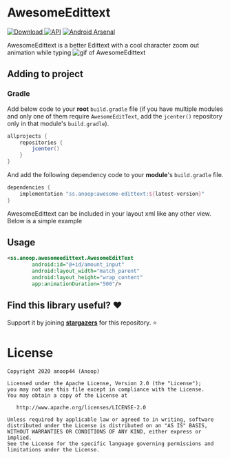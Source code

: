 # AwesomeEdittext 
[ ![Download](https://api.bintray.com/packages/anoop44/maven/awesome-edittext/images/download.svg?version=1.0.0) ](https://bintray.com/anoop44/maven/awesome-edittext/1.0.0/link) <a href="https://android-arsenal.com/api?level=17"><img alt="API" src="https://img.shields.io/badge/API-17%2B-brightgreen.svg?style=flat"/></a> [![Android Arsenal]( https://img.shields.io/badge/Android%20Arsenal-AwesomeEditText-green.svg?style=flat )]( https://android-arsenal.com/details/1/8044 )

AwesomeEdittext is a better Edittext with a cool character zoom out animation while typing
![gif of AwesomeEdittext](https://raw.githubusercontent.com/anoop44/AwesomeEditText/master/art/awesome-edittext-demo.gif)

## Adding to project

### Gradle
Add below code to your **root** `build.gradle` file (if you have multiple modules and only one of them require `AwesomeEditText`, add the `jcenter()` repository only in that module's `build.gradle`).
```gradle
allprojects {
    repositories {
        jcenter()
    }
}
```
And add the following dependency code to your **module**'s `build.gradle` file.
```gradle
dependencies {
    implementation "ss.anoop:awesome-edittext:${latest-version}"
}
```
AwesomeEdittext can be included in your layout xml like any other view. Below is a simple example

## Usage
```xml
<ss.anoop.awesomeedittext.AwesomeEditText
        android:id="@+id/amount_input"
        android:layout_width="match_parent"
        android:layout_height="wrap_content"
        app:animationDuration="500"/>
```

## Find this library useful? :heart:
Support it by joining __[stargazers](https://github.com/anoop44/AwesomeEditText/stargazers)__ for this repository. :star:

# License
```
Copyright 2020 anoop44 (Anoop)

Licensed under the Apache License, Version 2.0 (the "License");
you may not use this file except in compliance with the License.
You may obtain a copy of the License at

   http://www.apache.org/licenses/LICENSE-2.0

Unless required by applicable law or agreed to in writing, software
distributed under the License is distributed on an "AS IS" BASIS,
WITHOUT WARRANTIES OR CONDITIONS OF ANY KIND, either express or implied.
See the License for the specific language governing permissions and
limitations under the License.
```
